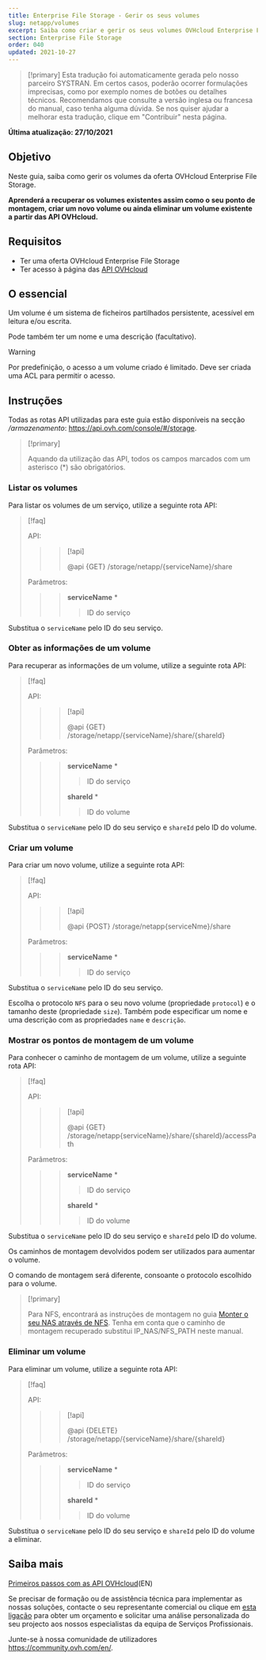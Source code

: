 ```yaml
---
title: Enterprise File Storage - Gerir os seus volumes
slug: netapp/volumes
excerpt: Saiba como criar e gerir os seus volumes OVHcloud Enterprise File Storage através das API OVHcloud
section: Enterprise File Storage
order: 040
updated: 2021-10-27
---
```


> [!primary]
> Esta tradução foi automaticamente gerada pelo nosso parceiro SYSTRAN. Em certos casos, poderão ocorrer formulações imprecisas, como por exemplo nomes de botões ou detalhes técnicos. Recomendamos que consulte a versão inglesa ou francesa do manual, caso tenha alguma dúvida. Se nos quiser ajudar a melhorar esta tradução, clique em "Contribuir" nesta página.
>

**Última atualização: 27/10/2021**

## Objetivo

Neste guia, saiba como gerir os volumes da oferta OVHcloud Enterprise File Storage.

**Aprenderá a recuperar os volumes existentes assim como o seu ponto de montagem, criar um novo volume ou ainda eliminar um volume existente a partir das API OVHcloud.**

## Requisitos

- Ter uma oferta OVHcloud Enterprise File Storage
- Ter acesso à página das [API OVHcloud](https://api.ovh.com/)

## O essencial

Um volume é um sistema de ficheiros partilhados persistente, acessível em leitura e/ou escrita.

Pode também ter um nome e uma descrição (facultativo).

> [!warning]
>
> Por predefinição, o acesso a um volume criado é limitado. Deve ser criada uma ACL para permitir o acesso.
>

## Instruções

Todas as rotas API utilizadas para este guia estão disponíveis na secção */armazenamento*: <https://api.ovh.com/console/#/storage>.

> [!primary]
>
> Aquando da utilização das API, todos os campos marcados com um asterisco (\*) são obrigatórios.
>

### Listar os volumes

Para listar os volumes de um serviço, utilize a seguinte rota API:

> [!faq]
>
> API:
>
>> > [!api]
>> >
>> > @api {GET} /storage/netapp/{serviceName}/share
>> >
>>
>
> Parâmetros:
>
>> > **serviceName** *
>> >
>> >> ID do serviço
>> >
>

Substitua o `serviceName` pelo ID do seu serviço.

### Obter as informações de um volume

Para recuperar as informações de um volume, utilize a seguinte rota API:

> [!faq]
>
> API:
>
>> > [!api]
>> >
>> > @api {GET} /storage/netapp/{serviceName}/share/{shareId}
>> >
>>
>
> Parâmetros:
>
>> > **serviceName** *
>> >
>> >> ID do serviço
>> >
>> > **shareId** *
>> >
>> >> ID do volume
>

Substitua o `serviceName` pelo ID do seu serviço e `shareId` pelo ID do volume.

### Criar um volume

Para criar um novo volume, utilize a seguinte rota API:

> [!faq]
>
> API:
>
>> > [!api]
>> >
>> > @api {POST} /storage/netapp{serviceNme}/share
>> >
>>
>
> Parâmetros:
>
>> > **serviceName** *
>> >
>> >> ID do serviço
>> >
>

Substitua o `serviceName` pelo ID do seu serviço.

Escolha o protocolo `NFS` para o seu novo volume (propriedade `protocol`) e o tamanho deste (propriedade `size`).
Também pode especificar um nome e uma descrição com as propriedades `name` e `descrição`.

### Mostrar os pontos de montagem de um volume

Para conhecer o caminho de montagem de um volume, utilize a seguinte rota API:

> [!faq]
>
> API:
>
>> > [!api]
>> >
>> > @api {GET} /storage/netapp{serviceName}/share/{shareId}/accessPath
>> >
>>
>
> Parâmetros:
>
>> > **serviceName** *
>> >
>> >> ID do serviço
>> >
>> > **shareId** *
>> >
>> >> ID do volume
>

Substitua o `serviceName` pelo ID do seu serviço e `shareId` pelo ID do volume.

Os caminhos de montagem devolvidos podem ser utilizados para aumentar o volume.

O comando de montagem será diferente, consoante o protocolo escolhido para o volume.  

> [!primary]
>
> Para NFS, encontrará as instruções de montagem no guia [Monter o seu NAS através de NFS](https://docs.ovh.com/pt/storage/file-storage/nas/nfs/).
> Tenha em conta que o caminho de montagem recuperado substitui IP_NAS/NFS_PATH neste manual.
>  

### Eliminar um volume

Para eliminar um volume, utilize a seguinte rota API:  

> [!faq]
>
> API:
>
>> > [!api]
>> >
>> > @api {DELETE} /storage/netapp/{serviceName}/share/{shareId}
>> >
>>
>
> Parâmetros:
>
>> > **serviceName** *
>> >
>> >> ID do serviço
>> >
>> > **shareId** *
>> >
>> >> ID do volume
>

Substitua o `serviceName` pelo ID do seu serviço e `shareId` pelo ID do volume a eliminar.

## Saiba mais

[Primeiros passos com as API OVHcloud](https://docs.ovh.com/pt/api/first-steps-with-ovh-api/)(EN)

Se precisar de formação ou de assistência técnica para implementar as nossas soluções, contacte o seu representante comercial ou clique em [esta ligação](https://www.ovhcloud.com/pt/professional-services/) para obter um orçamento e solicitar uma análise personalizada do seu projecto aos nossos especialistas da equipa de Serviços Profissionais.

Junte-se à nossa comunidade de utilizadores <https://community.ovh.com/en/>.
